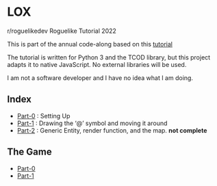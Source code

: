 # LOX
r/roguelikedev Roguelike Tutorial 2022

This is part of the annual code-along based on this [tutorial](https://rogueliketutorials.com/tutorials/tcod/v2/)

The tutorial is written for Python 3 and the TCOD library, but this project adapts it to native JavaScript.  No external libraries will be used.

I am not a software developer and I have no idea what I am doing.

## Index
- [Part-0](https://mootootwo.github.io/lox/part-0) : Setting Up
- [Part-1](https://mootootwo.github.io/lox/part-1) : Drawing the ‘@’ symbol and moving it around
- [Part-2](https://mootootwo.github.io/lox/part-2) : Generic Entity, render function, and the map. **not complete**

## The Game
- [Part-0](https://mootootwo.github.io/lox/part-0/)
- [Part-1](https://mootootwo.github.io/lox/part-1/)